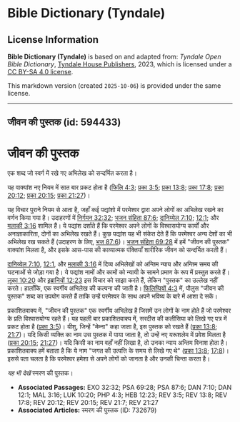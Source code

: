 # Bible Dictionary (Tyndale)

## License Information

**Bible Dictionary (Tyndale)** is based on and adapted from: _Tyndale Open Bible Dictionary_, [Tyndale House Publishers](https://tyndaleopenresources.com/), 2023, which is licensed under a [CC BY-SA 4.0 license](https://creativecommons.org/licenses/by-sa/4.0/legalcode.en).

This markdown version (created `2025-10-06`) is provided under the same license.



--------------------------------

## जीवन की पुस्तक (id: 594433)

जीवन की पुस्तक
==============

एक शब्द जो स्वर्ग में रखे गए अभिलेख को सन्दर्भित करता है।

यह वाक्यांश नए नियम में सात बार प्रकट होता है ([फिलि 4:3](https://ref.ly/Phil4:3); [प्रका 3:5](https://ref.ly/Rev3:5); [प्रका 13:8](https://ref.ly/Rev13:8); [प्रका 17:8](https://ref.ly/Rev17:8); [प्रका 20:12](https://ref.ly/Rev20:12,Rev20:15); [प्रका 20:15](https://ref.ly/Rev20:12,Rev20:15); [प्रका 21:27](https://ref.ly/Rev21:27))।

यह विचार पुराने नियम से आता है, जहाँ कई पद्यांशो में परमेश्वर द्वारा अपने लोगों का अभिलेख रखने का वर्णन किया गया है। उदाहरणों में [निर्गमन 32:32](https://ref.ly/Exod32:32); [भजन संहिता 87:6](https://ref.ly/Ps87:6); [दानिय्येल 7:10](https://ref.ly/Dan7:10); [12:1](https://ref.ly/Dan12:1); और [मलाकी 3:16](https://ref.ly/Mal3:16) शामिल हैं। ये पद्यांश दर्शाते हैं कि परमेश्वर अपने लोगों के विश्वासयोग्य कार्यों और अनाज्ञाकारिता, दोनों का अभिलेख रखते हैं। कुछ पद्यांश यह भी संकेत देते हैं कि परमेश्वर अन्य देशों का भी अभिलेख रख सकते हैं (उदाहरण के लिए, [भज 87:6](https://ref.ly/Ps87:6))। [भजन संहिता 69:28](https://ref.ly/Ps69:28) में हमें "जीवन की पुस्तक" वाक्यांश मिलता है, और इसके आस\-पास की काव्यात्मक पंक्तियाँ शारीरिक जीवन को सन्दर्भित करती हैं।

[दानिय्येल 7:10](https://ref.ly/Dan7:10), [12:1](https://ref.ly/Dan12:1), और [मलाकी 3:16](https://ref.ly/Mal3:16) में दिव्य अभिलेखों को अन्तिम न्याय और अन्तिम समय की घटनाओं से जोड़ा गया है। ये पद्यांश नामों और कामों को न्यायी के सामने प्रमाण के रूप में प्रस्तुत करते हैं। [लूका 10:20](https://ref.ly/Luke10:20) और [इब्रानियों 12:23](https://ref.ly/Heb12:23) इस विचार को साझा करते हैं, लेकिन "पुस्तक" का उल्लेख नहीं करते। हालाँकि, एक स्वर्गीय अभिलेख की कल्पना की जाती है। [फिलिप्पियों 4:3](https://ref.ly/Phil4:3) में, पौलुस "जीवन की पुस्तक" शब्द का उपयोग करते हैं ताकि उन्हें परमेश्वर के साथ अपने भविष्य के बारे में आशा दे सकें।

प्रकाशितवाक्य में, "जीवन की पुस्तक" एक स्वर्गीय अभिलेख है जिसमें उन लोगों के नाम होते हैं जो परमेश्वर के प्रति विश्वासयोग्य रहते हैं। यह पहली बार प्रकाशितवाक्य में, सरदीस की कलीसिया को लिखे गए पत्र में प्रकट होता है ([प्रका 3:5](https://ref.ly/Rev3:5))। यीशु, जिन्हें "मेम्ना" कहा जाता है, इस पुस्तक को रखते हैं ([प्रका 13:8](https://ref.ly/Rev13:8); [21:7](https://ref.ly/Rev21:7))। यदि किसी व्यक्ति का नाम उस पुस्तक में पाया जाता है, तो उन्हें नए यरूशलेम में प्रवेश मिलता है ([प्रका 20:15](https://ref.ly/Rev20:15); [21:27](https://ref.ly/Rev21:27))। यदि किसी का नाम वहाँ नहीं लिखा है, तो उनका न्याय अन्तिम विनाश होता है। प्रकाशितवाक्य हमें बताता है कि ये नाम "जगत की उत्पत्ति के समय से लिखे गए थे" ([प्रका 13:8](https://ref.ly/Rev13:8); [17:8](https://ref.ly/Rev17:8))। इससे पता चलता है कि परमेश्‍वर हमेशा से अपने लोगों को जानता है और उनकी चिन्ता करता है।

*यह भी देखें* स्मरण की पुस्तक।

* **Associated Passages:** EXO 32:32; PSA 69:28; PSA 87:6; DAN 7:10; DAN 12:1; MAL 3:16; LUK 10:20; PHP 4:3; HEB 12:23; REV 3:5; REV 13:8; REV 17:8; REV 20:12; REV 20:15; REV 21:7; REV 21:27
* **Associated Articles:** स्मरण की पुस्तक (ID: 732679)

